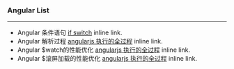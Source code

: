 <meta charset="utf-8">
<meta name="viewport" content="width=device-width">
<meta name="keywords" content="react,angualr,ng-if,ngif,ng-switch,ng-switch-when" />
<meta name="description" content="Angular，指令的条件语句" />
<link rel="stylesheet" href="./../../stylesheets/styles.css">
<link rel="stylesheet" href="./../../stylesheets/github-light.css">

 ### Angular List
___________________________

  * Angular 条件语句 [if  switch](/angular/note/case.html "if switch") inline link.
  * Angular 解析过程 [angularjs 执行的全过程](/angular/note/parse-process.html "if switch") inline link.
  * Angular $watch的性能优化 [angularjs 执行的全过程](/angular/note/watch.html "if switch") inline link.
  * Angular $滚屏加载的性能优化 [angularjs 执行的全过程](/angular/note/scroll-loading.html "if switch") inline link.
